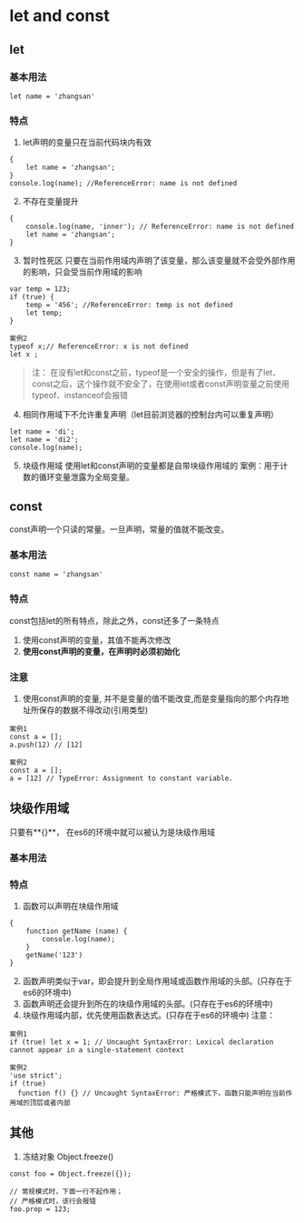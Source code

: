 # let and const
## let
### 基本用法
`let name = 'zhangsan'`
### 特点
1. let声明的变量只在当前代码块内有效
```
{
    let name = 'zhangsan';
}
console.log(name); //ReferenceError: name is not defined
```
2. 不存在变量提升
```
{
    console.log(name, 'inner'); // ReferenceError: name is not defined
    let name = 'zhangsan';
}
```
3. 暂时性死区
只要在当前作用域内声明了该变量，那么该变量就不会受外部作用的影响，只会受当前作用域的影响
```
var temp = 123;
if (true) {
    temp = '456'; //ReferenceError: temp is not defined
    let temp; 
}

案例2
typeof x;// ReferenceError: x is not defined
let x ;
```
> 注： 在没有let和const之前，typeof是一个安全的操作，但是有了let、const之后，这个操作就不安全了，在使用let或者const声明变量之前使用typeof、instanceof会报错

4. 相同作用域下不允许重复声明（let目前浏览器的控制台内可以重复声明）
```
let name = 'di';
let name = 'di2';
console.log(name);
```
5. 块级作用域
使用let和const声明的变量都是自带块级作用域的
案例：用于计数的循环变量泄露为全局变量。
## const
const声明一个只读的常量。一旦声明，常量的值就不能改变。

### 基本用法
`const name = 'zhangsan'`
### 特点
const包括let的所有特点，除此之外，const还多了一条特点
1. 使用const声明的变量，其值不能再次修改
2. **使用const声明的变量，在声明时必须初始化**
### 注意
1. 使用const声明的变量, 并不是变量的值不能改变,而是变量指向的那个内存地址所保存的数据不得改动(引用类型)
```
案例1
const a = [];
a.push(12) // [12]

案例2
const a = [];
a = [12] // TypeError: Assignment to constant variable.
```
## 块级作用域
只要有**{}**， 在es6的环境中就可以被认为是块级作用域
### 基本用法
### 特点
1. 函数可以声明在块级作用域
```
{
    function getName (name) {
        console.log(name);
    }
    getName('123')
}
```
2. 函数声明类似于var，即会提升到全局作用域或函数作用域的头部。(只存在于es6的环境中)
3. 函数声明还会提升到所在的块级作用域的头部。(只存在于es6的环境中)
4. 块级作用域内部，优先使用函数表达式。(只存在于es6的环境中)
注意： 
```
案例1
if (true) let x = 1; // Uncaught SyntaxError: Lexical declaration cannot appear in a single-statement context

案例2
'use strict';
if (true)
  function f() {} // Uncaught SyntaxError: 严格模式下，函数只能声明在当前作用域的顶层或者内部
```

## 其他
1. 冻结对象 Object.freeze()
```
const foo = Object.freeze({});

// 常规模式时，下面一行不起作用；
// 严格模式时，该行会报错
foo.prop = 123;

```